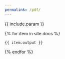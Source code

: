 ```yaml
---
permalink: /pdf/
---
```

{{ include.param }}

{% for item in site.docs %}

	{{ item.output }}

{% endfor %}

<script type="text/javascript" src="/scripts/findreplaceall.js"></script>